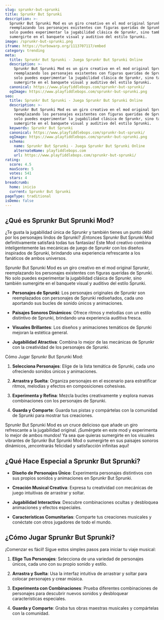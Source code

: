 ```yaml
---
slug: sprunkr-but-sprunki
title: Sprunkr But Sprunki
description: >-
  Sprunkr But Sprunki Mod es un giro creativo en el mod original Sprunkr,
  reemplazando los personajes existentes con figuras queridas de Sprunki. No
  solo puedes experimentar la jugabilidad clásica de Sprunkr, sino también
  sumergirte en el banquete visual y auditivo del estilo Sprunki.
image: /sprunkr-but-sprunki.png
iframe: https://turbowarp.org/1113707117/embed
category: trending
meta:
  title: Sprunkr But Sprunki - Juega Sprunkr But Sprunki Online
  description: >-
    Sprunkr But Sprunki Mod es un giro creativo en el mod original Sprunkr,
    reemplazando los personajes existentes con figuras queridas de Sprunki. No
    solo puedes experimentar la jugabilidad clásica de Sprunkr, sino también
    sumergirte en el banquete visual y auditivo del estilo Sprunki.
  canonical: https://www.playfiddlebops.com/sprunkr-but-sprunki/
  ogImage: https://www.playfiddlebops.com/sprunkr-but-sprunki.png
seo:
  title: Sprunkr But Sprunki - Juega Sprunkr But Sprunki Online
  description: >-
    Sprunkr But Sprunki Mod es un giro creativo en el mod original Sprunkr,
    reemplazando los personajes existentes con figuras queridas de Sprunki. No
    solo puedes experimentar la jugabilidad clásica de Sprunkr, sino también
    sumergirte en el banquete visual y auditivo del estilo Sprunki.
  keywords: Sprunkr But Sprunki
  canonical: https://www.playfiddlebops.com/sprunkr-but-sprunki/
  ogImage: https://www.playfiddlebops.com/sprunkr-but-sprunki.png
  schema:
    name: Sprunkr But Sprunki - Juega Sprunkr But Sprunki Online
    alternateName: playfiddlebops.com
    url: https://www.playfiddlebops.com/sprunkr-but-sprunki/
rating:
  score: 4.5
  maxScore: 5
  votes: 541
  stars: 4
breadcrumb:
  home: inicio
  current: Sprunkr But Sprunki
pageType: traditional
isDemo: false
---
```


## ¿Qué es Sprunkr But Sprunki Mod?

¿Te gusta la jugabilidad única de Sprunkr y también tienes un punto débil por los personajes lindos de Sprunki? ¡Entonces Sprunkr But Sprunki Mod definitivamente satisfará todas tus fantasías! Este Mod creativo combina inteligentemente las mecánicas de juego de Sprunkr con los diseños inspirados de Sprunki, brindando una experiencia refrescante a los fanáticos de ambos universos.

Sprunkr But Sprunki Mod es un giro creativo en el mod original Sprunkr, reemplazando los personajes existentes con figuras queridas de Sprunki. No solo puedes experimentar la jugabilidad clásica de Sprunkr, sino también sumergirte en el banquete visual y auditivo del estilo Sprunki.

- **Personajes de Sprunki**: Los personajes originales de Sprunkr son reemplazados con personajes de Sprunki rediseñados, cada uno aportando sus bucles de sonido únicos y animaciones.

- **Paisajes Sonoros Dinámicos**: Ofrece ritmos y melodías con un estilo distintivo de Sprunki, brindando una experiencia auditiva fresca.

- **Visuales Brillantes**: Los diseños y animaciones temáticos de Sprunki mejoran la estética general.

- **Jugabilidad Atractiva**: Combina lo mejor de las mecánicas de Sprunkr con la creatividad de los personajes de Sprunki.

Cómo Jugar Sprunkr But Sprunki Mod:

1. **Selecciona Personajes**: Elige de la lista temática de Sprunki, cada uno ofreciendo sonidos únicos y animaciones.

1. **Arrastra y Suelta**: Organiza personajes en el escenario para estratificar ritmos, melodías y efectos en composiciones cohesivas.

1. **Experimenta y Refina**: Mezcla bucles creativamente y explora nuevas combinaciones con los personajes de Sprunki.

1. **Guarda y Comparte**: Guarda tus pistas y compártelas con la comunidad de Sprunki para mostrar tus creaciones.

Sprunkr But Sprunki Mod es un cruce delicioso que añade un giro refrescante a la jugabilidad original. ¡Sumérgete en este mod y experimenta lo mejor de ambos mundos! Ya sea que quieras sumergirte en los visuales vibrantes de Sprunkr But Sprunki Mod o sumergirte en sus paisajes sonoros dinámicos, ¡encontrarás felicidad y satisfacción infinitas aquí!

## ¿Qué Hace Especial a Sprunkr But Sprunki?

- **Diseño de Personajes Único**: Experimenta personajes distintivos con sus propios sonidos y animaciones en Sprunkr But Sprunki.

- **Creación Musical Creativa**: Expresa tu creatividad con mecánicas de juego intuitivas de arrastrar y soltar.

- **Jugabilidad Interactiva**: Descubre combinaciones ocultas y desbloquea animaciones y efectos especiales.

- **Características Comunitarias**: Comparte tus creaciones musicales y conéctate con otros jugadores de todo el mundo.

## ¿Cómo Jugar Sprunkr But Sprunki?

¡Comenzar es fácil! Sigue estos simples pasos para iniciar tu viaje musical:

1. **Elige Tus Personajes**: Selecciona de una variedad de personajes únicos, cada uno con su propio sonido y estilo.

1. **Arrastra y Suelta**: Usa la interfaz intuitiva de arrastrar y soltar para colocar personajes y crear música.

1. **Experimenta con Combinaciones**: Prueba diferentes combinaciones de personajes para descubrir nuevos sonidos y desbloquear características especiales.

1. **Guarda y Comparte**: Graba tus obras maestras musicales y compártelas con la comunidad.
